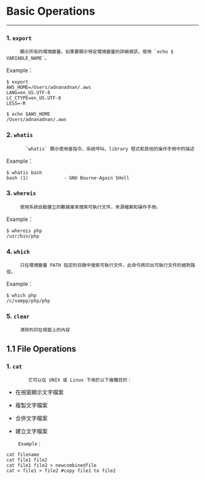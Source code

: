 # Basic Operations

---

###   1. `export`

         顯示所有的環境變量。如果要顯示特定環境變量的詳細資訊，使用 `echo $ VARIABLE_NAME`。

  Example：

```
$ export
AWS_HOME=/Users/adnanadnan/.aws
LANG=en_US.UTF-8
LC_CTYPE=en_US.UTF-8
LESS=-R

$ echo $AWS_HOME
/Users/adnanadnan/.aws
```

###    2. `whatis`

           `whatis` 顯示使用者指令、系統呼叫、library 程式和其他的操作手冊中的描述

  Example：

```
$ whatis bash
bash (1)             - GNU Bourne-Again SHell
```

###   3. `whereis`

         使用系統自動建立的數據庫來搜索可執行文件，來源檔案和操作手冊。

  Example：

```
$ whereis php
/usr/bin/php
```

###   4. `which`

         只在環境變量 PATH 指定的目錄中搜索可執行文件，此命令將印出可執行文件的絕對路徑。

  Example：

```
$ which php
/c/xampp/php/php
```

###   5. `clear`

         清除列印在視窗上的內容

## 1.1 File Operations

###     1. `cat`

            它可以在 UNIX 或 Linux 下用於以下幾種目的：

* 在視窗顯示文字檔案
* 複製文字檔案
* 合併文字檔案
* 建立文字檔案

       Example：

```
cat filename
cat file1 file2
cat file1 file2 > newcombinedfile
cat < file1 > file2 #copy file1 to file2
```



